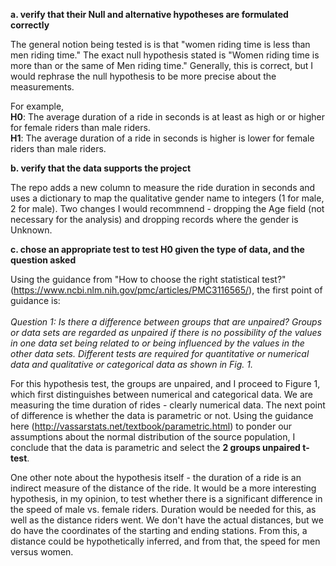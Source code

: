 <b>a. verify that their Null and alternative hypotheses are formulated correctly</b>

The general notion being tested is is that "women riding time is less than men riding time." The exact null hypothesis stated is "Women riding time is more than or the same of Men riding time." Generally, this is correct, but I would rephrase the null hypothesis to be more precise about the measurements.

For example,<br>
<b>H0</b>: The average duration of a ride in seconds is at least as high or or higher for female riders than male riders.
<br><b>H1</b>: The average duration of a ride in seconds is higher is lower for female riders than male riders.

<b>b. verify that the data supports the project</b>

The repo adds a new column to measure the ride duration in seconds and uses a dictionary to map the qualitative gender name to integers (1 for male, 2 for male). Two changes I would recommnend - dropping the Age field (not necessary for the analysis) and dropping records where the gender is Unknown.

<b>c. chose an appropriate test to test H0 given the type of data, and the question asked</b>

Using the guidance from "How to choose the right statistical test?" (https://www.ncbi.nlm.nih.gov/pmc/articles/PMC3116565/), the first point of guidance is:
<br><br>
<i>Question 1: Is there a difference between groups that are unpaired? Groups or data sets are regarded as unpaired if there is no possibility of the values in one data set being related to or being influenced by the values in the other data sets. Different tests are required for quantitative or numerical data and qualitative or categorical data as shown in Fig. 1.</i>

For this hypothesis test, the groups are unpaired, and I proceed to Figure 1, which first distinguishes between numerical and categorical data. We are measuring the time duration of rides - clearly numerical data. The next point of difference is whether the data is parametric or not. Using the guidance here (http://vassarstats.net/textbook/parametric.html) to ponder our assumptions about the normal distribution of the source population, I conclude that the data is parametric and select the <b>2 groups unpaired t-test</b>.

One other note about the hypothesis itself - the duration of a ride is an indirect measure of the distance of the ride. It would be a more interesting hypothesis, in my opinion, to test whether there is a significant difference in the <it>speed</it> of male vs. female riders. Duration would be needed for this, as well as the distance riders went. We don't have the actual distances, but we do have the coordinates of the starting and ending stations. From this, a distance could be hypothetically inferred, and from that, the speed for men versus women.
